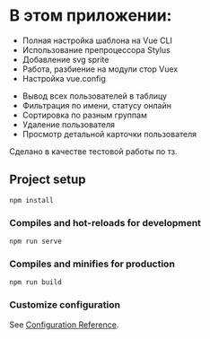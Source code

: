 <h1>В этом приложении:</h1>
<ul>
  <li>Полная настройка шаблона на Vue CLI</li>
  <li>Использование препроцессора Stylus</li>
  <li>Добавление svg sprite</li>
  <li>Работа, разбиение на модули стор Vuex</li>
  <li>Настройка vue.config</li>
</ul>
<ul>
  <li>Вывод всех пользователей в таблицу</li>
  <li>Фильтрация по имени, статусу онлайн</li>
  <li>Сортировка по разным группам</li>
  <li>Удаление пользователя</li>
  <li>Просмотр детальной карточки пользователя</li>
</ul>
<p>
  Сделано в качестве тестовой работы по тз.
</p>

## Project setup
```
npm install
```

### Compiles and hot-reloads for development
```
npm run serve
```

### Compiles and minifies for production
```
npm run build
```

### Customize configuration
See [Configuration Reference](https://cli.vuejs.org/config/).
